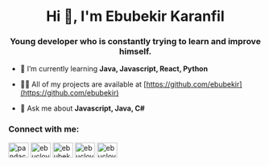 <h1 align="center">Hi 👋, I'm Ebubekir Karanfil</h1>
<h3 align="center">Young developer who is constantly trying to learn and improve himself.</h3>

- 🌱 I’m currently learning **Java, Javascript, React, Python**

- 👨‍💻 All of my projects are available at [https://github.com/ebubekir](https://github.com/ebubekir)

- 💬 Ask me about **Javascript, Java, C#**

<p align="left">
<h3 align="left">Connect with me:</h3>
<a href="https://dev.to/ebubekir" target="blank"><img align="center" src="https://cdn.jsdelivr.net/npm/simple-icons@3.0.1/icons/dev-dot-to.svg" alt="pandaclove" height="30" width="40" /></a>
<a href="https://twitter.com/ebuclove" target="blank"><img align="center" src="https://cdn.jsdelivr.net/npm/simple-icons@3.0.1/icons/twitter.svg" alt="ebuclovee" height="30" width="40" /></a>
<a href="https://linkedin.com/in/ebubekir-karanfil" target="blank"><img align="center" src="https://cdn.jsdelivr.net/npm/simple-icons@3.0.1/icons/linkedin.svg" alt="ebubekir-karanfil" height="30" width="40" /></a>
<a href="https://fb.com/ebuclove" target="blank"><img align="center" src="https://cdn.jsdelivr.net/npm/simple-icons@3.0.1/icons/facebook.svg" alt="ebuclove" height="30" width="40" /></a>
<a href="https://instagram.com/ebuclove" target="blank"><img align="center" src="https://cdn.jsdelivr.net/npm/simple-icons@3.0.1/icons/instagram.svg" alt="ebuclove" height="30" width="40" /></a>
</p>
